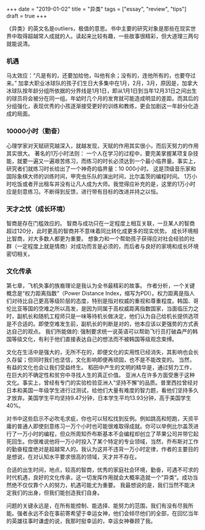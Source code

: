 +++ 
date = "2019-01-02"
title = "异类"
tags = ["essay", "review", "tips"]
draft = true
+++

《异类》的英文名是outliers，极值的意思。书中主要的研究对象是那些在现实世界中取得超越常人成就的人。读起来比较有趣，一些故事很精彩，但大道理三两句就能说清。

### 机遇

马太效应：“凡是有的，还要加给他，叫他有余；没有的，连他所有的，也要夺过来。”
加拿大职业冰球队的孩子们生日大多集中在1月，2月，3月，原因是，加拿大冰球队按年龄分组所依据的分界线是1月1日，即从1月1日到当年12月31日之间出生的球员将会被分在同一组。年幼时几个月的发育就可能造成明显的差距。而其后的分组强化，表现优秀的小孩逐渐接受更好的训练和教练，更会加剧这一年龄分化造成的局面。

### 10000小时（勤奋） 

心理学家对天赋研究越深入，就越发现，天赋的作用其实很小，而后天努力的作用其实很大。
著名的1万小时法则：
一个人在学习的过程中，要完美掌握某项复杂技能，就要一遍又一遍艰苦练习，而练习的时长必须达到一个最小临界量。事实上，研究者们就练习时长给出了一个神奇的临界量：10 000小时。
这是顶级音乐家和国际象棋大师的训练时间，甲壳虫乐队的演出时间，比尔盖茨的编程时间。
1万小时吃饭或者开出租车并没有让凡人成为大师。我觉得应补充的是，这里的1万小时应是刻意练习。不断得到反馈，进行带有目标的改进并持之以恒。
### 天才之忧（成长环境） 

智商是存在门槛效应的。 智商与成功只在一定程度上相互关联，一旦某人的智商超过120分，此时更高的智商并不意味着同比转化成更多的现实优势。 成长环境相比智商，对大多数人都更为重要。
想象力和一个帮助孩子获得应对社会经验的社群（一定程度上就是情商）对成功而言是必须的，而后者与良好的家境和成长环境密切相关。

### 文化传承 

第七章，飞机失事的族裔理论是我认为全书最精彩的故事。 作者分析，一个关键概念是“权力距离指数”（Power Distance Index，缩写为PDI）。权力距离是指人们对待比自己更高等级阶层的态度，特别是指对权威的重视和尊重程度。韩国、哥伦比亚等国的空难之所以高发，是因为同属于高权威距离指数国家，当面临压力之时，副机长和随机工程师只是一味等待机长做决定，他们认为自己给机长提供选项是不合适的。即使空难发生前，副机长的判断是对的，他本应该以更强势的方式表达自己的观点。 我们所能做的: 强制要求统一说英语可以帮助飞行员打破森严的韩国等级文化，有利于他们直接表达自己的想法而不被韩国等级观念束缚。

文化在生活中是强大的，无所不在的，即便文化的实用性已经消失，其影响也会长久存留；但同时我们也坚信，文化影响即便再顽固，也不是不能改变的。
当然，有益的文化也会让我们受益终生。 稻田中产生的文明的精华是，通过努力工作，在巨大的不确定性和贫穷中寻找人生的真正价值。 亚洲人在许多方面受惠于这种文化。事实上，曾经有专门的实验检验亚洲人“坚持不懈”的品质。普里西拉曾经对日本和美国一年级学生进行过测试，给他们大量有难度的智力题，看他们坚持多久才放弃。美国学生平均坚持9.47分钟，日本学生平均13.93分钟，高于美国学生40%。

对书中这些启示不必吹毛求疵，你也可以轻松找到反例。例如跳高和短跑，天资平庸的普通人即使刻意练习一万个小时也可能很难取得成就。你可以举例比尔盖茨进行了一万小时的编程，但众所周知乔布斯基本不会编程却创立了苹果公司并带它起死回生。你很难说他将一万小时投入了某个特定的专业领域，当然，乔布斯对工作的勤奋程度绝对是超越常人的。我认为这并不违背一万小时定律，作者的主要目的是想说，在对认知水平要求很高的领域，天才并不存在。

合适的出生时间，地点，较高的智商，优秀的家庭社会环境，勤奋，可遇不可求的时代机遇，良好的文化传承，这一切发挥作用就会大概率造就一个”异类“。成功当然绝不仅仅靠个人的努力，机遇可能尤为重要。
我最想说的是，我们当然不能决定我们的出身，但我们能创造我们自身。 

问题的关键永远是，在所有能控制、能选择、能努力的范围，我们有没有尽我所能。强者永远不会在事前寄希望于幸运女神，他们会倾尽他们的全部，在回忆当年的英雄往事时谦虚的说，我那时挺幸运的，幸运女神眷顾了我。
